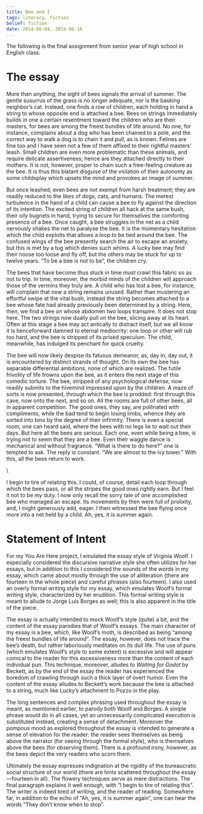 ```yaml
---
title: Bee and I
tags: literary, fiction
belief: fiction
date: 2014-06-04, 2014-06-10
...
```


The following is the final assignment from senior year of high school in
English class.


# The essay

More than anything, the sight of bees signals the arrival of summer. The
gentle susurrus of the grass is no longer adequate, nor is the basking
neighbor’s cat. Instead, one finds a row of children, each holding in
hand a string to whose opposite end is attached a bee. Bees on strings
immediately builds in one a certain resentment toward the children who
are their masters, for bees are among the freest bundles of life around.
No one, for instance, complains about a dog who has been chained to a
pole, and the correct way to walk a dog is to chain it and pull, as is
known. Felines are fine too and I have seen not a few of them affixed to
their rightful masters’ leash. Small children are even more problematic
than these animals, and require delicate assertiveness; hence are they
attached directly to their mothers. It is not, however, proper to chain
such a free-feeling creature as the bee. It is thus this blatant
disguise of the violation of their autonomy as some childsplay which
upsets the mind and provokes an image of summer.

But once leashed, even bees are not exempt from harsh treatment; they
are readily reduced to the likes of dogs, cats, and humans. The merest
turbulence in the hand of a child can cause a bee to fly against the
direction of its intention. The excited string of children all hack at
the same bush, their oily bugnets in hand, trying to secure for
themselves the comforting presence of a bee. Once caught, a bee
struggles in the net as a child nervously shakes the net to paralyse the
bee. It is the momentary hesitation which the child exploits that allows
a loop to be tied around the bee. The confused wings of the bee
presently search the air to escape an anxiety, but this is met by a tug
which denies such whims. A lucky bee may find their noose too loose and
fly off, but the others may be stuck for up to twelve years. “To be a
bee is not to be”, the children cry.

The bees that have become thus stuck in time must crawl this fabric so
as not to trip. In time, moreover, the morbid minds of the children will
approach those of the vermins they truly are. A child who has lost a
bee, for instance, will complain that now a string remains unused.
Rather than mustering an effortful swipe at the vital bush, instead the
string becomes attached to a bee whose fate had already previously been
determined by a string. Here, then, we find a bee on whose abdomen two
loops transpire. It does not stop here. The two strings now dually pull
on the bee, slicing away at its heart. Often at this stage a bee may act
antically to distract itself, but we all know it is henceforward damned
to eternal mediocrity: one loop or other will rub too hard, and the bee
is stripped of its prised speculum. The child, meanwhile, has indulged
its penchant for quick cruelty.

The bee will now likely despise its fatuous demeanor, as, day in, day
out, it is encountered by distinct strands of thought. On its own the
bee has separable differential ambitions, none of which are realized.
The futile frivolity of life frowns upon the bee, as it enters the next
stage of this comedic torture. The bee, stripped of any psychological
defense, now readily submits to the hivemind impressed upon by the
children. A maze of sorts is now presented, through which the bee is
prodded: first through this cave, now onto the next, and so on. All the
rooms are full of other bees, all in apparent competition. The good
ones, they say, are pollinated with compliments, while the bad tend to
begin losing limbs, whence they are sorted into bins by the degree of
their infirmity. There is even a special room, one can heard said, where
the bees with no legs lie to wait out their days. But here all the bees
are serious. Each one, even while being a bee, is trying not to seem
that they are a bee. Even their waggle dance is mechanical and without
fragrance. “What is there to do here?” one is tempted to ask. The reply
is constant. “We are almost to the ivy tower.” With this, all the bees
return to work.

\

I begin to tire of relating this. I could, of course, detail each loop
through which the bees pass, or all the stripes the good ones rightly
earn. But I feel it not to be my duty. I now only recall the sorry tale
of one accomplished bee who managed an escape. Its movements by then
were full of prolixity, and, I might generously add, eager. I then
witnessed the bee flying once more into a net held by a child. Ah, yes,
it is summer again.



# Statement of Intent

For my You Are Here project, I emulated the essay style of Virginia
Woolf. I especially considered the discursive narrative style she often
utilizes for her essays, but in addition to this I considered the sounds
of the words in my essay, which came about mostly through the use of
alliteration (there are fourteen in the whole piece) and careful phrases
(also fourteen). I also used an overly formal writing style for my
essay, which emulates Woolf’s formal writing style, characterized by her
erudition. This formal writing style is meant to allude to Jorge Luis
Borges as well; this is also apparent in the title of the piece.

The essay is actually intended to mock Woolf’s style (quite) a bit, and
the content of the essay parodies that of Woolf’s essays. The main
character of my essay is a bee, which, like Woolf’s moth, is described
as being “among the freest bundles of life around”. The essay, however,
does not trace the bee’s death, but rather laboriously meditates on its
dull life. The use of puns (which emulates Woolf’s style to some extent)
is excessive and will appear comical to the reader for this
excessiveness more than the content of each individual pun. This
technique, moreover, alludes to *Waiting for Godot* by Beckett, as by
the end of the essay the reader has experienced the boredom of crawling
through such a thick layer of overt humor. Even the content of the essay
alludes to Beckett’s work because the bee is attached to a string, much
like Lucky’s attachment to Pozzo in the play.

The long sentences and complex phrasing used throughout the essay is
meant, as mentioned earlier, to parody both Woolf and Borges. A simple
phrase would do in all cases, yet an unnecessarily complicated execution
is substituted instead, creating a sense of detachment. Moreover the
pompous mood as explored throughout the essay is intended to generate a
sense of elevation for the reader: the reader sees themselves as being
above the narrator (for seeing through the formal style), who is
themselves above the bees (for observing them). There is a profound
irony, however, as the bees depict the very readers who scorn them.

Ultimately the essay expresses indignation at the rigidity of the
bureaucratic social structure of our world (there are hints scattered
throughout the essay—fourteen in all). The flowery techniques serve as
mere distractions. The final paragraph explains it well enough, with “I
begin to tire of relating this”. The writer is indeed tired of writing,
and the reader of reading. Somewhere far, in addition to the echo of
“Ah, yes, it is summer again”, one can hear the words “They don’t know
when to stop”.
